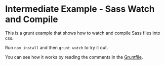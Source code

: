 # Intermediate Example - Sass Watch and Compile

This is a grunt example that shows how to watch and compile Sass files into css.

Run `npm install` and then `grunt watch` to try it out.

You can see how it works by reading the comments in the [Gruntfile](Gruntfile.js).